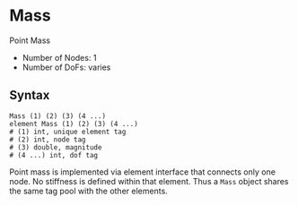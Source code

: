 # Mass

Point Mass

* Number of Nodes: 1
* Number of DoFs: varies

## Syntax

```
Mass (1) (2) (3) (4 ...)
element Mass (1) (2) (3) (4 ...)
# (1) int, unique element tag
# (2) int, node tag
# (3) double, magnitude
# (4 ...) int, dof tag
```

Point mass is implemented via element interface that connects only one node. No stiffness is defined within that element. Thus a `Mass` object shares the same tag pool with the other elements.
